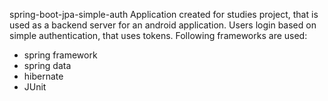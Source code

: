 spring-boot-jpa-simple-auth
Application created for studies project, that is used as a backend server for an android application. Users login based on simple authentication, that uses tokens. Following frameworks are used:
  
  - spring framework
  - spring data
  - hibernate
  - JUnit
